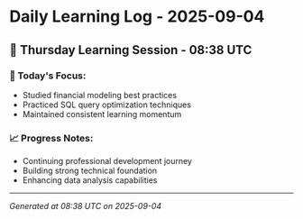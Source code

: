 # Daily Learning Log - 2025-09-04

## 📅 Thursday Learning Session - 08:38 UTC

### 🎯 Today's Focus:
- Studied financial modeling best practices
- Practiced SQL query optimization techniques
- Maintained consistent learning momentum

### 📈 Progress Notes:
- Continuing professional development journey
- Building strong technical foundation
- Enhancing data analysis capabilities

---
*Generated at 08:38 UTC on 2025-09-04*
